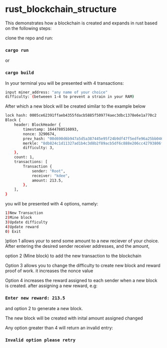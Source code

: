 # rust_blockchain_structure

This demonstrates how a blockchain is created and expands in rust based on the following steps:

clone the repo and run:
### `cargo run`
or
### `cargo build`
In your terminal you will be presented with 4 transactions:
```bash
input miner_address: "any name of your choice"
difficulty: (betweeen 1-4 to prevent a strain in your RAM)
```
After which a new block will be created similar to the example below
```bash
lock hash: 0005ce62391ffaeb4355fdacb5885f509774aec3dbc1378e6e1a770c2
Block {
    header: BlockHeader {
        timestamp: 1644780516093,
        nonce: 3290674,
        prev_hash: "00d690d6b947a5d5a387445e95f24b9df47f5edfe96a25bb04687c7159c",
        merkle: "8db824c1d11327ad1b4c3d8b2f89acb5df6c888e206cc42793806ff4ccc675c",
        difficulty: 3,
    },
    count: 1,
    transactions: [
        Transaction {
            sender: "Root",
            receiver: "kdee",
            amount: 213.5,
        },
    ],
}
```

you will be presented with 4 options, namely: 
```bash
1)New Transaction
2)Mine block
3)Update difficulty
4)Update reward
0) Exit
```
)ption 1 allows your to send some amount to a new reciever of your choice.
After entering the desired sender receiver addresses, and the amount,

option 2 (Mine block) to add the new transaction to the blockchain

Option 3 allows you to change the difficulty to create new block and reward proof of work. it increases the nonce value

Option 4 increases the reward assigned to each sender when a new block is created. after assigning a new reward, e.g:
### `Enter new reward: 213.5`
 
and option 2 to generate a new block.

The new block will be created with inital amount assigned changed

Any option greater than 4 will return an invalid entry:
### `Invalid option please retry`

